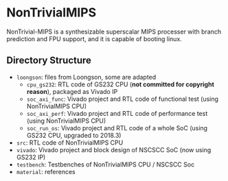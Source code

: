 # NonTrivialMIPS

NonTrivial-MIPS is a synthesizable superscalar MIPS processer with branch prediction and FPU support, and it is capable of booting linux.

## Directory Structure

* `loongson`: files from Loongson, some are adapted
  * `cpu_gs232`: RTL code of GS232 CPU (__not committed for copyright reason__), packaged as Vivado IP
  * `soc_axi_func`: Vivado project and RTL code of functional test (using NonTrivialMIPS CPU)
  * `soc_axi_perf`: Vivado project and RTL code of performance test (using NonTrivialMIPS CPU)
  * `soc_run_os`: Vivado project and RTL code of a whole SoC (using GS232 CPU, upgraded to 2018.3)
* `src`: RTL code of NonTrivialMIPS CPU
* `vivado`: Vivado project and block design of NSCSCC SoC (now using GS232 IP)
* `testbench`: Testbenches of NonTrivialMIPS CPU / NSCSCC Soc
* `material`: references
